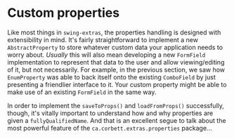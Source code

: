 # Custom properties

Like most things in `swing-extras`, the properties handling is designed with extensibility in mind.
It's fairly straightforward to implement a new `AbstractProperty` to store whatever custom data
your application needs to worry about. *Usually* this will also mean developing a new `FormField`
implementation to represent that data to the user and allow viewing/editing of it, but not 
necessarily. For example, in the previous section, we saw how `EnumProperty` was able to back
itself onto the existing `ComboField` by just presenting a friendlier interface to it. Your custom
property might be able to make use of an existing `FormField` in the same way. 

In order to implement the `saveToProps()` and `loadFromProps()` successfully, though, it's 
vitally important to understand how and why properties are given a `fullyQualifiedName`.
And that is an excellent segue to talk about the most powerful feature of the
`ca.corbett.extras.properties` package... 